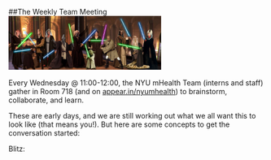 ##The Weekly Team Meeting  
<img src="/Images/jedi.png" width="300">    

Every Wednesday @ 11:00-12:00, the NYU mHealth Team (interns and staff) gather in Room 718 (and on [appear.in/nyumhealth](https://appear.in/nyumhealth)) to brainstorm, collaborate, and learn.   

These are early days, and we are still working out what we all want this to look like (that means you!). But here are some concepts to get the conversation started:  

Blitz:
